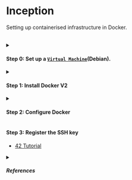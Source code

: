 # Inception
Setting up containerised infrastructure in Docker.
<br><br>


<details>
   <summary>

   #### Step 0: Set up a [`Virtual Machine`](https://baigal.medium.com/born2beroot-e6e26dfb50ac)(Debian).
   </summary>

Because we need sudo to use Docker.
1. 6144 MB RAM, 3 CPU, 40 GB hard disk.
2. Graphical Install<br>
   (otherwise is tricky to access the containers outside the VM)
3. hostname: login or whatever
4. domain name: login.42.fr
5. Write the changes to disks.
6. Don't scan more media.
7. No HTTP proxy.
   (optional SSH server)
8. Install GRUB → /dev/sda
9. Configure sudo
    (link above: 2.1. Installing sudo)
<details>
   <summary><i>
(optional) Activate mutual clipboard</i>
   </summary>

1. Go to the folder corresponding to your debian version.
2. Download the .iso and mount it on your VirtualBox.
   (裝置→光碟機→Choose/Create a Disk Image)
3. ```
   sudo mount /dev/cdrom /media/cdrom0
   cd /media/cdrom0
   sudo ./VBoxLinuxAdditions.run
   ```
4. Reboot
   ```
   sudo reboot
   ```
</details>

<br><br>
---
</details>
<details>
<summary>

#### Step 1: Install Docker V2
</summary>

1. ```
   sudo apt update
   sudo apt install -y ca-certificates curl gnupg lsb-release
   sudo mkdir -p /etc/apt/keyrings
   curl -fsSL https://download.docker.com/linux/debian/gpg | sudo gpg --dearmor -o /etc/apt/keyrings/docker.gpg
   echo "deb [arch=$(dpkg --print-architecture) signed-by=/etc/apt/keyrings/docker.gpg] https://download.docker.com/linux/debian $(lsb_release -cs) stable" | sudo tee /etc/apt/sources.list.d/docker.list > /dev/null
   sudo apt update
   sudo apt install -y docker-ce docker-ce-cli containerd.io docker-compose-plugin (or sudo apt install -y docker.io docker-compose-plugin if you are using the distro version)
   sudo systemctl enable docker
   sudo systemctl start docker
   sudo usermod -aG docker username
   ```
2. Check1:
   ```
   docker --version
   docker compose version
   docker-compose --version
   ```
   The last one should be an error, because it checks if you installed a Docker V1.
3. Check2:
   ```
   docker run hello-world
   ```
   If `groups` and `groups username` are inconsistent, reboot.

<br><br>
---
</details>
<details>
<summary>

#### Step 2: Configure Docker
</summary>

1. Set up a `docker-compose.yml`.<br>
> Information for Docker to build the containers.
2. Set up a `Dockerfile` for each service.<br>
> Dockerfile is a script with instructions to build a Docker image, just like a Makefile to build a program.

<br><br>
---
</details>

#### Step 3: Register the SSH key
- [42 Tutorial](https://www.youtube.com/watch?v=qu8vjw5xwLA)

<details>
   <summary>
      
##### References
   </summary>

- [`Benjamin`](https://github.com/BenjaminHThomas/DockerInception/tree/main) (mariadb set-up is flawed
- [`Tsung-Hao`](https://github.com/Tsunghao-C/Inception/tree/main)
- https://mariadb.com/kb/en/creating-a-custom-container-image/
- https://docs.docker.com/compose/intro/compose-application-model/
 - https://hub.docker.com/r/fauria/vsftpd/
</details>
